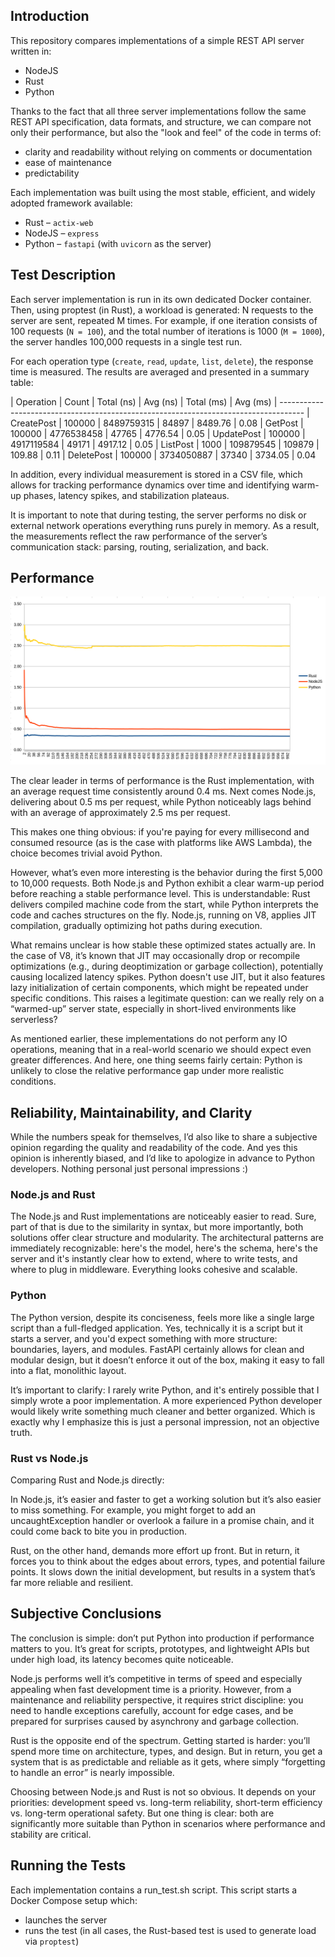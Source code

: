 ## Introduction
This repository compares implementations of a simple REST API server written in:

- NodeJS
- Rust
- Python

Thanks to the fact that all three server implementations follow the same REST API specification, data formats, and structure, we can compare not only their performance, but also the "look and feel" of the code in terms of:

- clarity and readability without relying on comments or documentation
- ease of maintenance
- predictability

Each implementation was built using the most stable, efficient, and widely adopted framework available:

- Rust – `actix-web`
- NodeJS – `express`
- Python – `fastapi` (with `uvicorn` as the server)

## Test Description
Each server implementation is run in its own dedicated Docker container. Then, using proptest (in Rust), a workload is generated: N requests to the server are sent, repeated M times. For example, if one iteration consists of 100 requests (`N = 100`), and the total number of iterations is 1000 (`M = 1000`), the server handles 100,000 requests in a single test run.

For each operation type (`create`, `read`, `update`, `list`, `delete`), the response time is measured. The results are averaged and presented in a summary table:

| Operation       |      Count |   Total (ns) |   Avg (ns) |   Total (ms) |   Avg (ms)
| ------------------------------------------------------------------------------------
| CreatePost      |     100000 |   8489759315 |      84897 |      8489.76 |       0.08
| GetPost         |     100000 |   4776538458 |      47765 |      4776.54 |       0.05
| UpdatePost      |     100000 |   4917119584 |      49171 |      4917.12 |       0.05
| ListPost        |       1000 |    109879545 |     109879 |       109.88 |       0.11
| DeletePost      |     100000 |   3734050887 |      37340 |      3734.05 |       0.04

In addition, every individual measurement is stored in a CSV file, which allows for tracking performance dynamics over time and identifying warm-up phases, latency spikes, and stabilization plateaus.

It is important to note that during testing, the server performs no disk or external network operations  everything runs purely in memory. As a result, the measurements reflect the raw performance of the server’s communication stack: parsing, routing, serialization, and back.

## Performance

![image](stat/performance.png)

The clear leader in terms of performance is the Rust implementation, with an average request time consistently around 0.4 ms. Next comes Node.js, delivering about 0.5 ms per request, while Python noticeably lags behind with an average of approximately 2.5 ms per request.

This makes one thing obvious: if you're paying for every millisecond and consumed resource (as is the case with platforms like AWS Lambda), the choice becomes trivial  avoid Python.

However, what’s even more interesting is the behavior during the first 5,000 to 10,000 requests. Both Node.js and Python exhibit a clear warm-up period before reaching a stable performance level. This is understandable: Rust delivers compiled machine code from the start, while Python interprets the code and caches structures on the fly. Node.js, running on V8, applies JIT compilation, gradually optimizing hot paths during execution.

What remains unclear is how stable these optimized states actually are. In the case of V8, it’s known that JIT may occasionally drop or recompile optimizations (e.g., during deoptimization or garbage collection), potentially causing localized latency spikes. Python doesn't use JIT, but it also features lazy initialization of certain components, which might be repeated under specific conditions. This raises a legitimate question: can we really rely on a “warmed-up” server state, especially in short-lived environments like serverless?

As mentioned earlier, these implementations do not perform any IO operations, meaning that in a real-world scenario we should expect even greater differences. And here, one thing seems fairly certain: Python is unlikely to close the relative performance gap under more realistic conditions.

## Reliability, Maintainability, and Clarity

While the numbers speak for themselves, I’d also like to share a subjective opinion regarding the quality and readability of the code. And yes  this opinion is inherently biased, and I’d like to apologize in advance to Python developers. Nothing personal  just personal impressions :)

### Node.js and Rust

The Node.js and Rust implementations are noticeably easier to read. Sure, part of that is due to the similarity in syntax, but more importantly, both solutions offer clear structure and modularity. The architectural patterns are immediately recognizable: here's the model, here's the schema, here's the server  and it's instantly clear how to extend, where to write tests, and where to plug in middleware. Everything looks cohesive and scalable.

### Python

The Python version, despite its conciseness, feels more like a single large script than a full-fledged application. Yes, technically it is a script  but it starts a server, and you'd expect something with more structure: boundaries, layers, and modules. FastAPI certainly allows for clean and modular design, but it doesn’t enforce it out of the box, making it easy to fall into a flat, monolithic layout.

It’s important to clarify: I rarely write Python, and it's entirely possible that I simply wrote a poor implementation. A more experienced Python developer would likely write something much cleaner and better organized. Which is exactly why I emphasize  this is just a personal impression, not an objective truth.

### Rust vs Node.js

Comparing Rust and Node.js directly:

In Node.js, it’s easier and faster to get a working solution  but it’s also easier to miss something. For example, you might forget to add an uncaughtException handler or overlook a failure in a promise chain, and it could come back to bite you in production.

Rust, on the other hand, demands more effort up front. But in return, it forces you to think about the edges  about errors, types, and potential failure points. It slows down the initial development, but results in a system that’s far more reliable and resilient.

## Subjective Conclusions

The conclusion is simple: don’t put Python into production if performance matters to you. It’s great for scripts, prototypes, and lightweight APIs  but under high load, its latency becomes quite noticeable.

Node.js performs well  it’s competitive in terms of speed and especially appealing when fast development time is a priority. However, from a maintenance and reliability perspective, it requires strict discipline: you need to handle exceptions carefully, account for edge cases, and be prepared for surprises caused by asynchrony and garbage collection.

Rust is the opposite end of the spectrum. Getting started is harder: you’ll spend more time on architecture, types, and design. But in return, you get a system that is as predictable and reliable as it gets, where simply “forgetting to handle an error” is nearly impossible.

Choosing between Node.js and Rust is not so obvious. It depends on your priorities: development speed vs. long-term reliability, short-term efficiency vs. long-term operational safety. But one thing is clear: both are significantly more suitable than Python in scenarios where performance and stability are critical.

## Running the Tests

Each implementation contains a run_test.sh script. This script starts a Docker Compose setup which:

- launches the server
- runs the test (in all cases, the Rust-based test is used to generate load via `proptest`)